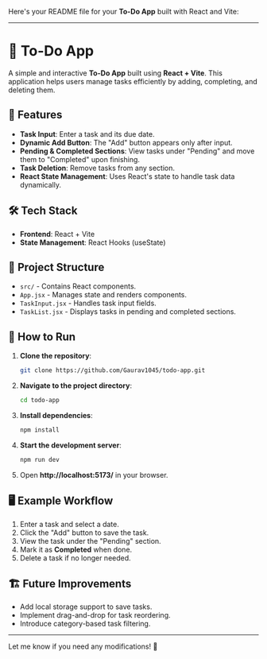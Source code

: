 Here's your README file for your **To-Do App** built with React and Vite:

---

# 📝 To-Do App  

A simple and interactive **To-Do App** built using **React + Vite**. This application helps users manage tasks efficiently by adding, completing, and deleting them.

## 🚀 Features  
- **Task Input**: Enter a task and its due date.  
- **Dynamic Add Button**: The "Add" button appears only after input.  
- **Pending & Completed Sections**: View tasks under "Pending" and move them to "Completed" upon finishing.  
- **Task Deletion**: Remove tasks from any section.  
- **React State Management**: Uses React's state to handle task data dynamically.  

## 🛠️ Tech Stack  
- **Frontend**: React + Vite  
- **State Management**: React Hooks (useState)  

## 📂 Project Structure  
- `src/` - Contains React components.  
- `App.jsx` - Manages state and renders components.  
- `TaskInput.jsx` - Handles task input fields.  
- `TaskList.jsx` - Displays tasks in pending and completed sections.  

## 🎯 How to Run  
1. **Clone the repository**:  
   ```bash
   git clone https://github.com/Gaurav1045/todo-app.git
   ```
2. **Navigate to the project directory**:  
   ```bash
   cd todo-app
   ```
3. **Install dependencies**:  
   ```bash
   npm install
   ```
4. **Start the development server**:  
   ```bash
   npm run dev
   ```
5. Open **http://localhost:5173/** in your browser.  

## 🖥️ Example Workflow  
1. Enter a task and select a date.  
2. Click the "Add" button to save the task.  
3. View the task under the "Pending" section.  
4. Mark it as **Completed** when done.  
5. Delete a task if no longer needed.  

## 🏗️ Future Improvements  
- Add local storage support to save tasks.  
- Implement drag-and-drop for task reordering.  
- Introduce category-based task filtering.  

---

Let me know if you need any modifications! 🚀
